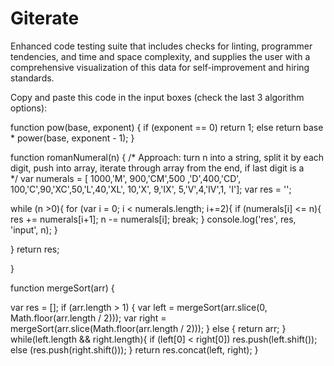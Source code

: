 # Giterate
Enhanced code testing suite that includes checks for linting, programmer tendencies, and time and space complexity, and supplies the user with a comprehensive visualization of this data for self-improvement and hiring standards.

Copy and paste this code in the input boxes (check the last 3 algorithm options):

function pow(base, exponent) {
if (exponent == 0) return 1;
else return base * power(base, exponent - 1);
}


function romanNumeral(n) {
/*
Approach: turn n into a string, split it by each digit, push into array,
iterate through array from the end, if last digit is a   
*/
var numerals = [  1000,'M', 900,'CM',500 ,'D',400,'CD', 100,'C',90,'XC',50,'L',40,'XL', 10,'X', 9,'IX', 5,'V',4,'IV',1, 'I'];
var res = '';

while (n >0){
for (var i = 0; i < numerals.length; i+=2){
if (numerals[i] <= n){
res += numerals[i+1];
n -= numerals[i]; 
break; 
}
console.log('res', res, 'input', n);
}

}
return res;

}


function mergeSort(arr) {

var res = []; 
if (arr.length > 1) {
var left = mergeSort(arr.slice(0, Math.floor(arr.length / 2))); 
var right = mergeSort(arr.slice(Math.floor(arr.length / 2))); 
}
else {
return arr;
}
while(left.length && right.length){
if (left[0] < right[0]) res.push(left.shift()); 
else (res.push(right.shift()));
}
return res.concat(left, right);
}
